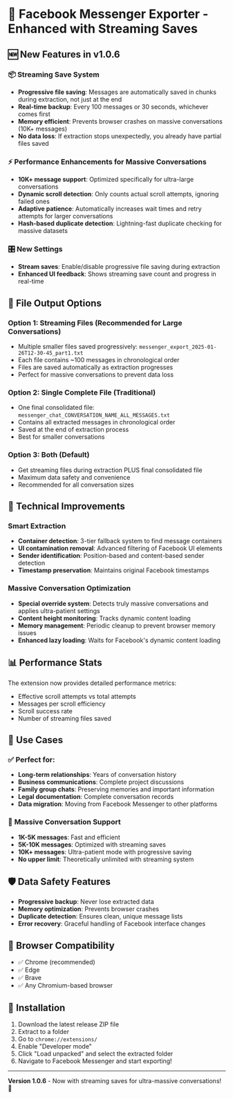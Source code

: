 # 🚀 Facebook Messenger Exporter - Enhanced with Streaming Saves

## 🆕 New Features in v1.0.6

### 📦 **Streaming Save System**
- **Progressive file saving**: Messages are automatically saved in chunks during extraction, not just at the end
- **Real-time backup**: Every 100 messages or 30 seconds, whichever comes first
- **Memory efficient**: Prevents browser crashes on massive conversations (10K+ messages)
- **No data loss**: If extraction stops unexpectedly, you already have partial files saved

### ⚡ **Performance Enhancements for Massive Conversations**
- **10K+ message support**: Optimized specifically for ultra-large conversations
- **Dynamic scroll detection**: Only counts actual scroll attempts, ignoring failed ones
- **Adaptive patience**: Automatically increases wait times and retry attempts for larger conversations
- **Hash-based duplicate detection**: Lightning-fast duplicate checking for massive datasets

### 🎛️ **New Settings**
- **Stream saves**: Enable/disable progressive file saving during extraction
- **Enhanced UI feedback**: Shows streaming save count and progress in real-time

## 📁 **File Output Options**

### Option 1: Streaming Files (Recommended for Large Conversations)
- Multiple smaller files saved progressively: `messenger_export_2025-01-26T12-30-45_part1.txt`
- Each file contains ~100 messages in chronological order
- Files are saved automatically as extraction progresses
- Perfect for massive conversations to prevent data loss

### Option 2: Single Complete File (Traditional)
- One final consolidated file: `messenger_chat_CONVERSATION_NAME_ALL_MESSAGES.txt`
- Contains all extracted messages in chronological order
- Saved at the end of extraction process
- Best for smaller conversations

### Option 3: Both (Default)
- Get streaming files during extraction PLUS final consolidated file
- Maximum data safety and convenience
- Recommended for all conversation sizes

## 🔧 **Technical Improvements**

### Smart Extraction
- **Container detection**: 3-tier fallback system to find message containers
- **UI contamination removal**: Advanced filtering of Facebook UI elements
- **Sender identification**: Position-based and content-based sender detection
- **Timestamp preservation**: Maintains original Facebook timestamps

### Massive Conversation Optimization
- **Special override system**: Detects truly massive conversations and applies ultra-patient settings
- **Content height monitoring**: Tracks dynamic content loading
- **Memory management**: Periodic cleanup to prevent browser memory issues
- **Enhanced lazy loading**: Waits for Facebook's dynamic content loading

## 📊 **Performance Stats**
The extension now provides detailed performance metrics:
- Effective scroll attempts vs total attempts
- Messages per scroll efficiency
- Scroll success rate
- Number of streaming files saved

## 🎯 **Use Cases**

### ✅ Perfect for:
- **Long-term relationships**: Years of conversation history
- **Business communications**: Complete project discussions
- **Family group chats**: Preserving memories and important information
- **Legal documentation**: Complete conversation records
- **Data migration**: Moving from Facebook Messenger to other platforms

### 🚀 **Massive Conversation Support**
- **1K-5K messages**: Fast and efficient
- **5K-10K messages**: Optimized with streaming saves
- **10K+ messages**: Ultra-patient mode with progressive saving
- **No upper limit**: Theoretically unlimited with streaming system

## 🛡️ **Data Safety Features**
- **Progressive backup**: Never lose extracted data
- **Memory optimization**: Prevents browser crashes
- **Duplicate detection**: Ensures clean, unique message lists
- **Error recovery**: Graceful handling of Facebook interface changes

## 📱 **Browser Compatibility**
- ✅ Chrome (recommended)
- ✅ Edge
- ✅ Brave
- ✅ Any Chromium-based browser

## 🎉 **Installation**
1. Download the latest release ZIP file
2. Extract to a folder
3. Go to `chrome://extensions/`
4. Enable "Developer mode"
5. Click "Load unpacked" and select the extracted folder
6. Navigate to Facebook Messenger and start exporting!

---

**Version 1.0.6** - Now with streaming saves for ultra-massive conversations! 🎊
